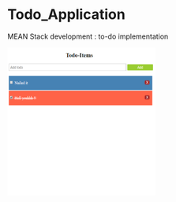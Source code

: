 # Todo_Application
MEAN Stack development : to-do implementation


<img src="scrshot/first.png" height=300 width=300>
